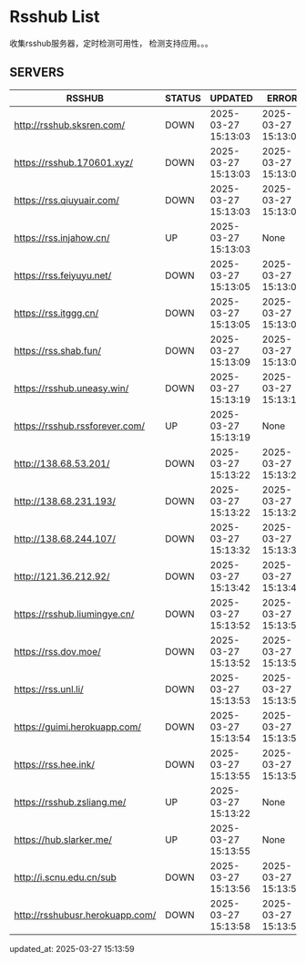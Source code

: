 # Rsshub List

收集rsshub服务器，定时检测可用性， 检测支持应用。。。


## SERVERS

|  RSSHUB   | STATUS  | UPDATED  | ERROR  | TWITTER |  
|  ----  | ----  | ----  | ----  | ---- |  
| http://rsshub.sksren.com/ | DOWN | 2025-03-27 15:13:03 | 2025-03-27 15:13:03 |  
| https://rsshub.170601.xyz/ | DOWN | 2025-03-27 15:13:03 | 2025-03-27 15:13:03 |  
| https://rss.qiuyuair.com/ | DOWN | 2025-03-27 15:13:03 | 2025-03-27 15:13:03 |  
| https://rss.injahow.cn/ | UP | 2025-03-27 15:13:03 | None ||  
| https://rss.feiyuyu.net/ | DOWN | 2025-03-27 15:13:05 | 2025-03-27 15:13:05 |  
| https://rss.itggg.cn/ | DOWN | 2025-03-27 15:13:05 | 2025-03-27 15:13:05 |  
| https://rss.shab.fun/ | DOWN | 2025-03-27 15:13:09 | 2025-03-27 15:13:09 |  
| https://rsshub.uneasy.win/ | DOWN | 2025-03-27 15:13:19 | 2025-03-27 15:13:19 |  
| https://rsshub.rssforever.com/ | UP | 2025-03-27 15:13:19 | None ||  
| http://138.68.53.201/ | DOWN | 2025-03-27 15:13:22 | 2025-03-27 15:13:22 |  
| http://138.68.231.193/ | DOWN | 2025-03-27 15:13:22 | 2025-03-27 15:13:22 |  
| http://138.68.244.107/ | DOWN | 2025-03-27 15:13:32 | 2025-03-27 15:13:32 |  
| http://121.36.212.92/ | DOWN | 2025-03-27 15:13:42 | 2025-03-27 15:13:42 |  
| https://rsshub.liumingye.cn/ | DOWN | 2025-03-27 15:13:52 | 2025-03-27 15:13:52 |  
| https://rss.dov.moe/ | DOWN | 2025-03-27 15:13:52 | 2025-03-27 15:13:52 |  
| https://rss.unl.li/ | DOWN | 2025-03-27 15:13:53 | 2025-03-27 15:13:53 |  
| https://guimi.herokuapp.com/ | DOWN | 2025-03-27 15:13:54 | 2025-03-27 15:13:54 |  
| https://rss.hee.ink/ | DOWN | 2025-03-27 15:13:55 | 2025-03-27 15:13:55 |  
| https://rsshub.zsliang.me/ | UP | 2025-03-27 15:13:22 | None |OK|  
| https://hub.slarker.me/ | UP | 2025-03-27 15:13:55 | None ||  
| http://i.scnu.edu.cn/sub | DOWN | 2025-03-27 15:13:56 | 2025-03-27 15:13:56 |  
| http://rsshubusr.herokuapp.com/ | DOWN | 2025-03-27 15:13:58 | 2025-03-27 15:13:58 |  
  

updated_at: 2025-03-27 15:13:59  
